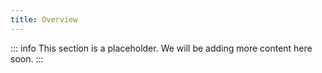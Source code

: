 ```yaml
---
title: Overview
---
```


::: info
This section is a placeholder. We will be adding more content here soon.
:::
